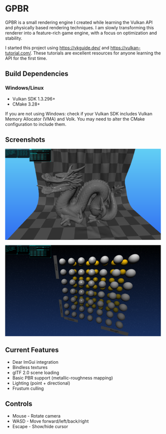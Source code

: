 # GPBR
GPBR is a small rendering engine I created while learning the Vulkan API and physically based rendering techniques. I am slowly transforming this renderer into a feature-rich game engine, with a focus on optimization and stability.

I started this project using https://vkguide.dev/ and https://vulkan-tutorial.com/. These tutorials are excellent resources for anyone learning the API for the first time.

## Build Dependencies
### Windows/Linux
- Vulkan SDK 1.3.296+
- CMake 3.28+

If you are not using Windows: check if your Vulkan SDK includes Vulkan Memory Allocator (VMA) and Volk. You may need to alter the CMake configuration to include them.

## Screenshots
![Dragon with specular highlights](./screenshots/01_dragon.png)

![Spheres with varying metallicness and roughness](./screenshots/02_metal_rough_spheres.png)

## Current Features
- Dear ImGui integration
- Bindless textures
- glTF 2.0 scene loading
- Basic PBR support (metallic-roughness mapping)
- Lighting (point + directional)
- Frustum culling

## Controls
- Mouse - Rotate camera
- WASD - Move forward/left/back/right
- Escape - Show/hide cursor